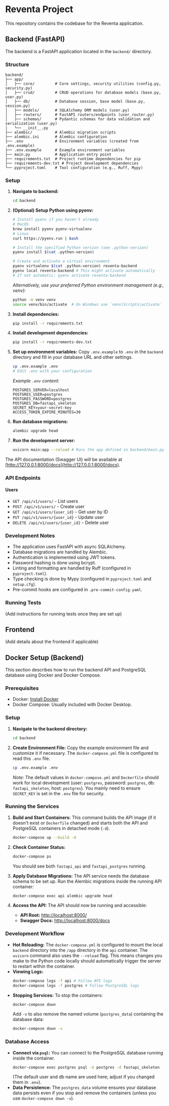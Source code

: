 # Reventa Project

This repository contains the codebase for the Reventa application.

## Backend (FastAPI)

The backend is a FastAPI application located in the `backend/` directory.

### Structure

```
backend/
├── app/
│   ├── core/         # Core settings, security utilities (config.py, security.py)
│   ├── crud/         # CRUD operations for database models (base.py, user.py)
│   ├── db/           # Database session, base model (base.py, session.py)
│   ├── models/       # SQLAlchemy ORM models (user.py)
│   ├── routers/      # FastAPI routers/endpoints (user_router.py)
│   ├── schemas/      # Pydantic schemas for data validation and serialization (user.py)
│   └── __init__.py
├── alembic/          # Alembic migration scripts
├── alembic.ini       # Alembic configuration
├── .env              # Environment variables (created from .env.example)
├── .env.example      # Example environment variables
├── main.py           # Application entry point
├── requirements.txt  # Project runtime dependencies for pip
├── requirements-dev.txt # Project development dependencies
└── pyproject.toml    # Tool configuration (e.g., Ruff, Mypy)
```

### Setup

1.  **Navigate to backend:**
    ```bash
    cd backend
    ```
2.  **(Optional) Setup Python using pyenv:**
    ```bash
    # Install pyenv if you haven't already
    # MacOS
    brew install pyenv pyenv-virtualenv
    # Linux
    curl https://pyenv.run | bash

    # Install the specified Python version (see .python-version)
    pyenv install $(cat .python-version)

    # Create and activate a virtual environment
    pyenv virtualenv $(cat .python-version) reventa-backend
    pyenv local reventa-backend # This might activate automatically
    # If not automatic: pyenv activate reventa-backend
    ```
    *Alternatively, use your preferred Python environment management (e.g., venv):*
    ```bash
    python -m venv venv
    source venv/bin/activate  # On Windows use `venv\Scripts\activate`
    ```

3.  **Install dependencies:**
    ```bash
    pip install -r requirements.txt
    ```
4.  **Install development dependencies:**
    ```bash
    pip install -r requirements-dev.txt
    ```
5.  **Set up environment variables:**
    Copy `.env.example` to `.env` in the `backend` directory and fill in your database URL and other settings.
    ```bash
    cp .env.example .env
    # Edit .env with your configuration
    ```
    *Example `.env` content:*
    ```
    POSTGRES_SERVER=localhost
    POSTGRES_USER=postgres
    POSTGRES_PASSWORD=postgres
    POSTGRES_DB=fastapi_skeleton
    SECRET_KEY=your-secret-key
    ACCESS_TOKEN_EXPIRE_MINUTES=30
    ```

6.  **Run database migrations:**
    ```bash
    alembic upgrade head
    ```
7.  **Run the development server:**
    ```bash
    uvicorn main:app --reload # Runs the app defined in backend/main.py
    ```

The API documentation (Swagger UI) will be available at [http://127.0.0.1:8000/docs](http://127.0.0.1:8000/docs).

### API Endpoints

#### Users

- `GET /api/v1/users/` - List users
- `POST /api/v1/users/` - Create user
- `GET /api/v1/users/{user_id}` - Get user by ID
- `PUT /api/v1/users/{user_id}` - Update user
- `DELETE /api/v1/users/{user_id}` - Delete user

### Development Notes

- The application uses FastAPI with async SQLAlchemy.
- Database migrations are handled by Alembic.
- Authentication is implemented using JWT tokens.
- Password hashing is done using bcrypt.
- Linting and formatting are handled by Ruff (configured in `pyproject.toml`).
- Type checking is done by Mypy (configured in `pyproject.toml` and `setup.cfg`).
- Pre-commit hooks are configured in `.pre-commit-config.yaml`.

### Running Tests

(Add instructions for running tests once they are set up)

## Frontend

(Add details about the frontend if applicable)

## Docker Setup (Backend)

This section describes how to run the backend API and PostgreSQL database using Docker and Docker Compose.

### Prerequisites

- Docker: [Install Docker](https://docs.docker.com/get-docker/)
- Docker Compose: Usually included with Docker Desktop.

### Setup

1.  **Navigate to the backend directory:**
    ```bash
    cd backend
    ```
2.  **Create Environment File:**
    Copy the example environment file and customize it if necessary. The `docker-compose.yml` file is configured to read this `.env` file.
    ```bash
    cp .env.example .env
    ```
    *Note:* The default values in `docker-compose.yml` and `Dockerfile` should work for local development (user: `postgres`, password: `postgres`, db: `fastapi_skeleton`, host: `postgres`). You mainly need to ensure `SECRET_KEY` is set in the `.env` file for security.

### Running the Services

1.  **Build and Start Containers:**
    This command builds the API image (if it doesn't exist or `Dockerfile` changed) and starts both the API and PostgreSQL containers in detached mode (`-d`).
    ```bash
    docker-compose up --build -d
    ```
2.  **Check Container Status:**
    ```bash
    docker-compose ps
    ```
    You should see both `fastapi_api` and `fastapi_postgres` running.

3.  **Apply Database Migrations:**
    The API service needs the database schema to be set up. Run the Alembic migrations inside the running API container:
    ```bash
    docker-compose exec api alembic upgrade head
    ```

4.  **Access the API:**
    The API should now be running and accessible:
    - **API Root:** [http://localhost:8000/](http://localhost:8000/)
    - **Swagger Docs:** [http://localhost:8000/docs](http://localhost:8000/docs)

### Development Workflow

- **Hot Reloading:** The `docker-compose.yml` is configured to mount the local `backend` directory into the `/app` directory in the `api` container. The `uvicorn` command also uses the `--reload` flag. This means changes you make to the Python code locally should automatically trigger the server to restart within the container.
- **Viewing Logs:**
    ```bash
    docker-compose logs -f api # Follow API logs
    docker-compose logs -f postgres # Follow PostgreSQL logs
    ```
- **Stopping Services:**
    To stop the containers:
    ```bash
    docker-compose down
    ```
    Add `-v` to also remove the named volume (`postgres_data`) containing the database data:
    ```bash
    docker-compose down -v
    ```

### Database Access

- **Connect via `psql`:** You can connect to the PostgreSQL database running inside the container.
    ```bash
    docker-compose exec postgres psql -U postgres -d fastapi_skeleton
    ```
    (The default user and db name are used here; adjust if you changed them in `.env`).
- **Data Persistence:** The `postgres_data` volume ensures your database data persists even if you stop and remove the containers (unless you use `docker-compose down -v`).
